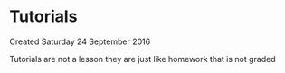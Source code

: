 # Tutorials
Created Saturday 24 September 2016

Tutorials are not a lesson they are just like homework that is not graded

